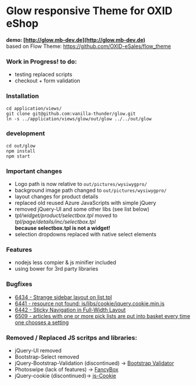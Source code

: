# Glow responsive Theme for OXID eShop
**demo: [http://glow.mb-dev.de](http://glow.mb-dev.de)**  
based on Flow Theme: https://github.com/OXID-eSales/flow_theme

### Work in Progress! to do:
* testing replaced scripts
* checkout + form validation

### Installation
    cd application/views/
    git clone git@github.com:vanilla-thunder/glow.git
    ln -s ../application/views/glow/out/glow ../../out/glow

### development
    cd out/glow
    npm install
    npm start

### Important changes
* Logo path is now relative to ``out/pictures/wysiwygpro/``
* background image path changed to ``out/pictures/wysiwygpro/``
* layout changes for product details
* replaced old reused Azure JavaScripts with simple jQuery
* removed jQuery-UI and some other libs (see list below)
* *tpl/widget/product/selectbox.tpl* moved to *tpl/page/details/inc/selectbox.tpl*  
   **because selectbox.tpl is not a widget!**
* selection dropdowns replaced with native select elements

### Features
* nodejs less compier & js minifier included
* using bower for 3rd party libraries

### Bugfixes
* [6434 - Strange sidebar layout on list.tpl](https://bugs.oxid-esales.com/view.php?id=6434)
* [6441 - resource not found: js/libs/cookie/jquery.cookie.min.js](https://bugs.oxid-esales.com/view.php?id=6441)
* [6442 - Sticky Navigation in Full-Width Layout](https://bugs.oxid-esales.com/view.php?id=6442)
* [6509 - articles with one or more pick lists are put into basket every time one chooses a setting](https://bugs.oxid-esales.com/view.php?id=6509)


### Removed / Replaced JS scritps and libraries:
* jQuery-UI removed
* Bootstrap-Select removed
* jQuery-Bootstrap-Validation (discontinued) -> [Bootstrap Validator](http://1000hz.github.io/bootstrap-validator/)
* Photoswipe (lack of features) -> [FancyBox](http://fancyapps.com/fancybox/)
* jQuery-cookie (discontinued)-> [js-Cookie](https://github.com/js-cookie/js-cookie)


